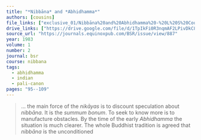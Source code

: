 ```yaml
---
title: "*Nibbāna* and *Abhidhamma*"
authors: [cousins]
file_links: ["exclusive_01/Nibbāna%20and%20Abhidhamma%20-%20L%20S%20Cousins.pdf"]
drive_links: ["https://drive.google.com/file/d/1TpIkFi0R3nqmAF2LPivDkC86blCpbLe3/view?usp=drivesdk"]
source_url: "https://journals.equinoxpub.com/BSR/issue/view/887"
year: 1983
volume: 1
number: 2
journal: bsr
course: nibbana
tags:
  - abhidhamma
  - indian
  - pali-canon
pages: "95--109"
---
```


> … the main force of the *nikāyas* is to discount speculation about *nibbāna*. It is the *summum bonum*. To seek to know more is to manufacture obstacles. By the time of the early *Abhidhamma* the situation is much clearer. The whole Buddhist tradition is agreed that *nibbāna* is the unconditioned

